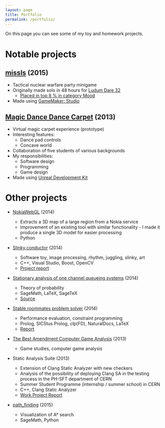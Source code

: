 ```yaml
---
layout: page
title: Portfolio
permalink: /portfolio/
---
```


On this page you can see
some of my toy and homework projects.

# Notable projects

## [missls](https://github.com/filipbartek/missls) (2015)

* Tactical nuclear warfare party minigame
* Originally made solo in 48 hours for [Ludum Dare 32](http://ludumdare.com/compo/ludum-dare-32/)
  * [Placed in top 8 % in category Mood](http://ludumdare.com/compo/ludum-dare-32/?action=preview&uid=39872)
* Made using [GameMaker: Studio](http://www.yoyogames.com/studio)

## [Magic Dance Dance Carpet](http://mddc.jirimaha.com/) (2013)

* Virtual magic carpet experience (prototype)
* Interesting features:
  * Dance pad controls
  * Concave world
* Collaboration of five students of various backgrounds
* My responsibilities:
  * Software design
  * Programming
  * Game design
* Made using [Unreal Development Kit](https://www.unrealengine.com/previous-versions)

# Other projects

* [NokiaWebGL](https://github.com/filipbartek/NokiaWebGL) (2014)
  * Extracts a 3D map of a large region from a Nokia service
  * Improvement of an existing tool with similar functionality - I made it produce a single 3D model for easier processing
  * Python

* [Slinky conductor](https://github.com/filiboja/slnkcctr) (2014)
  * Software toy, image processing, rhythm, juggling, slinky, art
  * C++, Visual Studio, Boost, OpenCV
  * [Project report](https://cloud.sagemath.com/projects/a74372d3-72eb-4d0f-af58-57f48829f926/files/report/report.pdf)

* [Stationary analysis of one channel queueing systems](http://filipbartek.github.io/queueing/queueing.pdf) (2014)
  * Theory of probability
  * SageMath, LaTeX, SageTeX
  * [Source](https://cloud.sagemath.com/projects/7a4027f1-a27a-40c2-bba4-92b7946e0537/files/)

* [Stable roommates problem solver](https://github.com/filipbartek/srp) (2014)
  * Performance evaluation, constraint programming
  * Prolog, SICStus Prolog, clp(FD), NaturalDocs, LaTeX
  * [Report](http://filipbartek.github.io/srp/report.pdf)

* [The Best Amendment Computer Game Analysis](http://pragueinvaders.blogspot.cz/2013/11/the-best-amendment-computer-game.html) (2013)
  * Game studies, computer game analysis

* Static Analysis Suite (2013)
  * Extension of Clang Static Analyzer with new checkers
  * Analysis of the possibility of deploying Clang SA in the testing process in the PH-SFT department of CERN
  * Summer Student Programme (internship / summer school) in CERN
  * C++, Clang Static Analyzer
  * [Work Project Report](https://cds.cern.ch/record/1597539)

* [path_finding](https://cloud.sagemath.com/projects/f18cd484-a3f3-4c7d-a485-4c8f09c8b652/files/path_finding/) (2015)
  * Visualization of A* search
  * SageMath, Python
